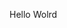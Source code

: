 Hello Wolrd















































































































































































































































































































































































































































































































































































































































































































































































































































































































































































































































































































































